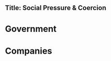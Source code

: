 Title: Social Pressure & Coercion
---

# Government

<?# Twitter 1256403073674739712 /?>
<?# Twitter 1260724611756331008 /?>
<?# Twitter 1260724884738437120 /?>
<?# Twitter 1261109562498637824 /?>

# Companies

<?# Twitter 1259725400952864768 /?>
<?# Twitter 1259695834809036800 /?>
<?# Twitter 1257518972972367872 /?>
<?# Twitter 1258322382034366465 /?>
<?# Twitter 1258670284007063552 /?>
<?# Twitter 1261161464183664641 /?>

<?# Twitter 1261189641396318213 /?>

<?# Twitter 1261405509795495938 /?>

<?# Twitter 1261555319802560512 /?>

<?# Twitter 1261821386328178688 /?>